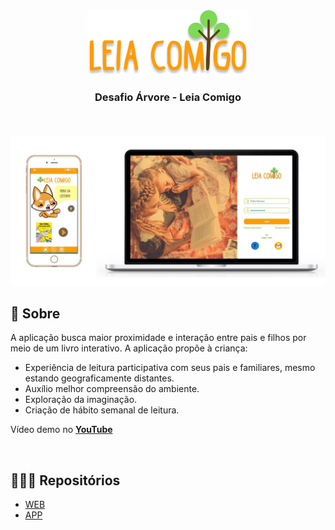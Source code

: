 <h3 align="center">
   <img alt="leia comigo" title="#logo" src="https://github.com/Mitsu325/MegaHack_LeiaComigo/blob/master/.github/logo.png">
   <br><br>
   <b>Desafio Árvore - Leia Comigo</b>  
   <br><br>
</h3>

<br>

<img alt="Mockup" src="https://github.com/Mitsu325/MegaHack_LeiaComigo/blob/master/.github/prototipo.jpg">

<br>

## 🧐 Sobre

A aplicação busca maior proximidade e interação entre pais e filhos por meio de um livro interativo. A aplicação propõe à criança:
- Experiência de leitura participativa com seus pais e familiares, mesmo estando geograficamente distantes.
- Auxílio melhor compreensão do ambiente.
- Exploração da imaginação.
- Criação de hábito semanal de leitura.

Vídeo demo no **[YouTube](https://www.youtube.com/watch?v=FpOpLk6nRvc&feature=youtu.be&ab_channel=KarlaCorr%C3%AAa)**

<br>

## 👩🏻‍💻 Repositórios

- [WEB](https://github.com/Mitsu325/leia_comigo)
- [APP]()
